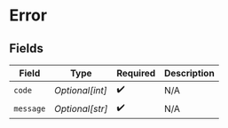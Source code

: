 # Error


## Fields

| Field              | Type               | Required           | Description        |
| ------------------ | ------------------ | ------------------ | ------------------ |
| `code`             | *Optional[int]*    | :heavy_check_mark: | N/A                |
| `message`          | *Optional[str]*    | :heavy_check_mark: | N/A                |